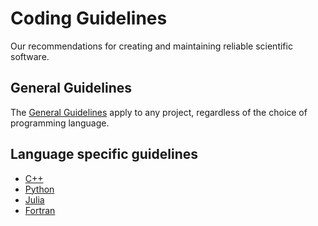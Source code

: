 # Coding Guidelines
Our recommendations for creating and maintaining reliable scientific software.

## General Guidelines
The [General Guidelines](general/README.md) apply to any project, regardless of the choice of programming language.

## Language specific guidelines

- [C++](cpp/README.md)
- [Python](python/README.md)
- [Julia](julia/README.md)
- [Fortran](fortran/README.md)